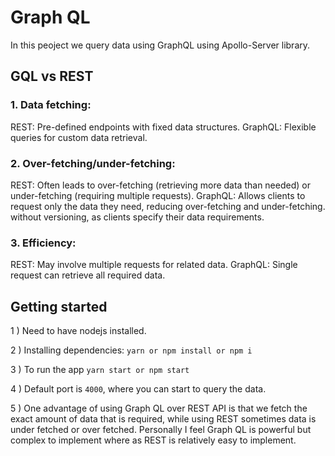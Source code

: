# Graph QL

In this peoject we query data using GraphQL using Apollo-Server library.

## GQL vs REST

### 1. Data fetching:
REST: Pre-defined endpoints with fixed data structures.
GraphQL: Flexible queries for custom data retrieval.

### 2. Over-fetching/under-fetching:
REST: Often leads to over-fetching (retrieving more data than needed) or under-fetching (requiring multiple requests).
GraphQL: Allows clients to request only the data they need, reducing over-fetching and under-fetching.
without versioning, as clients specify their data requirements.

### 3. Efficiency:
REST: May involve multiple requests for related data.
GraphQL: Single request can retrieve all required data.

## Getting started

1 ) Need to have nodejs installed.

2 ) Installing dependencies: `yarn or npm install or npm i`

3 ) To run the app `yarn start or npm start`

4 ) Default port is `4000`, where you can start to query the data.

5 ) One advantage of using Graph QL over REST API is that we fetch the exact amount of data that is required, while using REST sometimes data is under fetched or over fetched.
Personally I feel Graph QL is powerful but complex to implement where as REST is relatively easy to implement.
